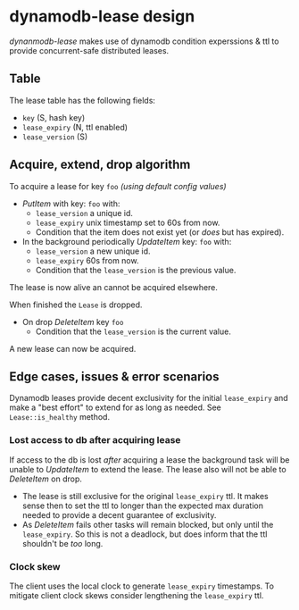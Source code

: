 # dynamodb-lease design
_dynanmodb-lease_ makes use of dynamodb condition experssions & ttl to provide concurrent-safe distributed leases.

## Table
The lease table has the following fields:

* `key` (S, hash key)
* `lease_expiry` (N, ttl enabled)
* `lease_version` (S)

## Acquire, extend, drop algorithm
To acquire a lease for key `foo` _(using default config values)_
* _PutItem_ with key: `foo` with:
  - `lease_version` a unique id.
  - `lease_expiry` unix timestamp set to 60s from now.
  - Condition that the item does not exist yet (or _does_ but has expired).
* In the background periodically _UpdateItem_ key: `foo` with:
  - `lease_version` a new unique id.
  - `lease_expiry` 60s from now.
  - Condition that the `lease_version` is the previous value.

The lease is now alive an cannot be acquired elsewhere.

When finished the `Lease` is dropped.
* On drop _DeleteItem_ key `foo`
  - Condition that the `lease_version` is the current value.

A new lease can now be acquired.

## Edge cases, issues & error scenarios
Dynamodb leases provide decent exclusivity for the initial `lease_expiry` and make a "best effort" to extend for as long as needed. See `Lease::is_healthy` method.

### Lost access to db after acquiring lease
If access to the db is lost _after_ acquiring a lease the background task will be unable to _UpdateItem_ to extend the lease. The lease also will not be able to _DeleteItem_ on drop.

* The lease is still exclusive for the original `lease_expiry` ttl. 
  It makes sense then to set the ttl to longer than the expected max duration needed to provide a decent guarantee of exclusivity.
* As _DeleteItem_ fails other tasks will remain blocked, but only until the `lease_expiry`.
  So this is not a deadlock, but does inform that the ttl shouldn't be _too_ long.

### Clock skew
The client uses the local clock to generate `lease_expiry` timestamps. To mitigate client clock skews consider lengthening the `lease_expiry` ttl.
